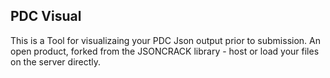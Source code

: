 
## PDC Visual

This is a Tool for visualizaing your PDC Json output prior to submission. An open product, forked from the JSONCRACK library - host or load your files on the server directly.

